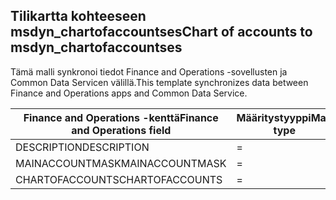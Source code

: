 ## <a name="chart-of-accounts-to-msdyn_chartofaccountses"></a><span data-ttu-id="42e2a-101">Tilikartta kohteeseen msdyn_chartofaccountses</span><span class="sxs-lookup"><span data-stu-id="42e2a-101">Chart of accounts to msdyn_chartofaccountses</span></span>

<span data-ttu-id="42e2a-102">Tämä malli synkronoi tiedot Finance and Operations -sovellusten ja Common Data Servicen välillä.</span><span class="sxs-lookup"><span data-stu-id="42e2a-102">This template synchronizes data between Finance and Operations apps and Common Data Service.</span></span>

<span data-ttu-id="42e2a-103">Finance and Operations -kenttä</span><span class="sxs-lookup"><span data-stu-id="42e2a-103">Finance and Operations field</span></span> | <span data-ttu-id="42e2a-104">Määritystyyppi</span><span class="sxs-lookup"><span data-stu-id="42e2a-104">Map type</span></span> | <span data-ttu-id="42e2a-105">Muu Dynamics 365 -kenttä</span><span class="sxs-lookup"><span data-stu-id="42e2a-105">Other Dynamics 365 field</span></span> | <span data-ttu-id="42e2a-106">Oletusarvo</span><span class="sxs-lookup"><span data-stu-id="42e2a-106">Default value</span></span>
---|---|---|---
<span data-ttu-id="42e2a-107">DESCRIPTION</span><span class="sxs-lookup"><span data-stu-id="42e2a-107">DESCRIPTION</span></span> | = | <span data-ttu-id="42e2a-108">msdyn_description</span><span class="sxs-lookup"><span data-stu-id="42e2a-108">msdyn_description</span></span> | 
<span data-ttu-id="42e2a-109">MAINACCOUNTMASK</span><span class="sxs-lookup"><span data-stu-id="42e2a-109">MAINACCOUNTMASK</span></span> | = | <span data-ttu-id="42e2a-110">msdyn_mainaccountmask</span><span class="sxs-lookup"><span data-stu-id="42e2a-110">msdyn_mainaccountmask</span></span> | 
<span data-ttu-id="42e2a-111">CHARTOFACCOUNTS</span><span class="sxs-lookup"><span data-stu-id="42e2a-111">CHARTOFACCOUNTS</span></span> | = | <span data-ttu-id="42e2a-112">msdyn_name</span><span class="sxs-lookup"><span data-stu-id="42e2a-112">msdyn_name</span></span> | 

